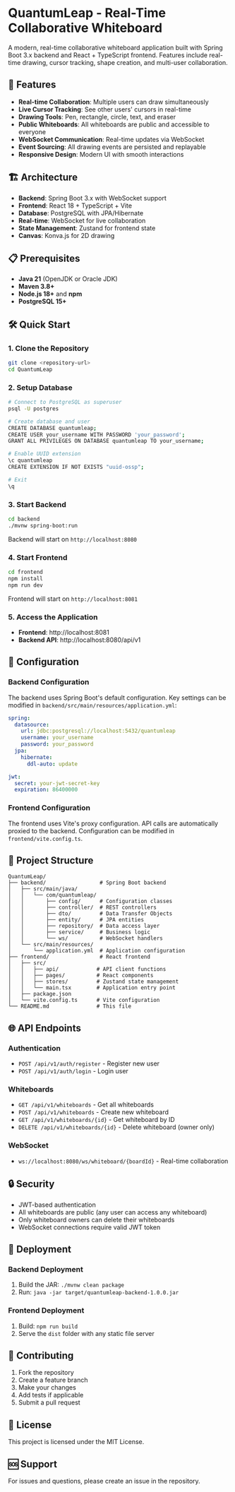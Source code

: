 # QuantumLeap - Real-Time Collaborative Whiteboard

A modern, real-time collaborative whiteboard application built with Spring Boot 3.x backend and React + TypeScript frontend. Features include real-time drawing, cursor tracking, shape creation, and multi-user collaboration.

## 🚀 Features

- **Real-time Collaboration**: Multiple users can draw simultaneously
- **Live Cursor Tracking**: See other users' cursors in real-time
- **Drawing Tools**: Pen, rectangle, circle, text, and eraser
- **Public Whiteboards**: All whiteboards are public and accessible to everyone
- **WebSocket Communication**: Real-time updates via WebSocket
- **Event Sourcing**: All drawing events are persisted and replayable
- **Responsive Design**: Modern UI with smooth interactions

## 🏗️ Architecture

- **Backend**: Spring Boot 3.x with WebSocket support
- **Frontend**: React 18 + TypeScript + Vite
- **Database**: PostgreSQL with JPA/Hibernate
- **Real-time**: WebSocket for live collaboration
- **State Management**: Zustand for frontend state
- **Canvas**: Konva.js for 2D drawing

## 📋 Prerequisites

- **Java 21** (OpenJDK or Oracle JDK)
- **Maven 3.8+**
- **Node.js 18+** and **npm**
- **PostgreSQL 15+**

## 🛠️ Quick Start

### 1. Clone the Repository
```bash
git clone <repository-url>
cd QuantumLeap
```

### 2. Setup Database
```bash
# Connect to PostgreSQL as superuser
psql -U postgres

# Create database and user
CREATE DATABASE quantumleap;
CREATE USER your_username WITH PASSWORD 'your_password';
GRANT ALL PRIVILEGES ON DATABASE quantumleap TO your_username;

# Enable UUID extension
\c quantumleap
CREATE EXTENSION IF NOT EXISTS "uuid-ossp";

# Exit
\q
```

### 3. Start Backend
```bash
cd backend
./mvnw spring-boot:run
```
Backend will start on `http://localhost:8080`

### 4. Start Frontend
```bash
cd frontend
npm install
npm run dev
```
Frontend will start on `http://localhost:8081`

### 5. Access the Application
- **Frontend**: http://localhost:8081
- **Backend API**: http://localhost:8080/api/v1

## 🔧 Configuration

### Backend Configuration
The backend uses Spring Boot's default configuration. Key settings can be modified in `backend/src/main/resources/application.yml`:

```yaml
spring:
  datasource:
    url: jdbc:postgresql://localhost:5432/quantumleap
    username: your_username
    password: your_password
  jpa:
    hibernate:
      ddl-auto: update

jwt:
  secret: your-jwt-secret-key
  expiration: 86400000
```

### Frontend Configuration
The frontend uses Vite's proxy configuration. API calls are automatically proxied to the backend. Configuration can be modified in `frontend/vite.config.ts`.

## 📁 Project Structure

```
QuantumLeap/
├── backend/                 # Spring Boot backend
│   ├── src/main/java/
│   │   └── com/quantumleap/
│   │       ├── config/      # Configuration classes
│   │       ├── controller/  # REST controllers
│   │       ├── dto/         # Data Transfer Objects
│   │       ├── entity/      # JPA entities
│   │       ├── repository/  # Data access layer
│   │       ├── service/     # Business logic
│   │       └── ws/          # WebSocket handlers
│   └── src/main/resources/
│       └── application.yml  # Application configuration
├── frontend/                # React frontend
│   ├── src/
│   │   ├── api/            # API client functions
│   │   ├── pages/          # React components
│   │   ├── stores/         # Zustand state management
│   │   └── main.tsx        # Application entry point
│   ├── package.json
│   └── vite.config.ts      # Vite configuration
└── README.md               # This file
```

## 🌐 API Endpoints

### Authentication
- `POST /api/v1/auth/register` - Register new user
- `POST /api/v1/auth/login` - Login user

### Whiteboards
- `GET /api/v1/whiteboards` - Get all whiteboards
- `POST /api/v1/whiteboards` - Create new whiteboard
- `GET /api/v1/whiteboards/{id}` - Get whiteboard by ID
- `DELETE /api/v1/whiteboards/{id}` - Delete whiteboard (owner only)

### WebSocket
- `ws://localhost:8080/ws/whiteboard/{boardId}` - Real-time collaboration

## 🔒 Security

- JWT-based authentication
- All whiteboards are public (any user can access any whiteboard)
- Only whiteboard owners can delete their whiteboards
- WebSocket connections require valid JWT token

## 🚀 Deployment

### Backend Deployment
1. Build the JAR: `./mvnw clean package`
2. Run: `java -jar target/quantumleap-backend-1.0.0.jar`

### Frontend Deployment
1. Build: `npm run build`
2. Serve the `dist` folder with any static file server

## 🤝 Contributing

1. Fork the repository
2. Create a feature branch
3. Make your changes
4. Add tests if applicable
5. Submit a pull request

## 📄 License

This project is licensed under the MIT License.

## 🆘 Support

For issues and questions, please create an issue in the repository.
